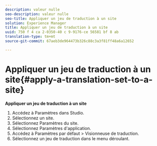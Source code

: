 ```yaml
---
description: valeur nulle
seo-description: valeur nulle
seo-title: Appliquer un jeu de traduction à un site
solution: Experience Manager
title: Appliquer un jeu de traduction à un site
uuid: 750 f 4 ca 2-0350-40 c 9-9176-ce 56581 bf 8 ab
translation-type: tm+mt
source-git-commit: 67aeb3de964473b326c88c3a3f81ff48a6a12652

---
```



# Appliquer un jeu de traduction à un site{#apply-a-translation-set-to-a-site}

**Appliquer un jeu de traduction à un site**

1. Accédez à Paramètres dans Studio.
1. Sélectionnez un site.
1. Sélectionnez Paramètres du site.
1. Sélectionnez Paramètres d'application.
1. Accédez à Paramètres par défaut > Visionneuse de traduction.
1. Sélectionnez un jeu de traduction dans le menu déroulant.